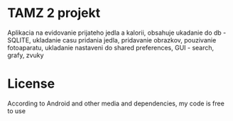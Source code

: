 # TAMZ 2 projekt

Aplikacia na evidovanie prijateho jedla a kalorii, obsahuje ukadanie do db - SQLITE, ukladanie casu pridania jedla, pridavanie obrazkov, pouzivanie fotoaparatu, ukladanie nastaveni do shared preferences, GUI - search, grafy, zvuky

# License

According to Android and other media and dependencies, my code is free to use

